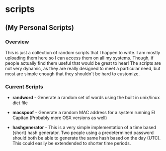 # scripts

## (My Personal Scripts)

### Overview
This is just a collection of random scripts that I happen to write.  I am
mostly uploading them here so I can access them on all my systems.  Though, if
people actually find them useful that would be great to hear!  The scripts are
not very dynamic, as they are really designed to meet a particular need, but
most are simple enough that they shouldn't be hard to customize.

### Current Scripts

* **randword** - Generate a random set of words using the built in unix/linux
  dict file

* **macspoof** - Generate a random MAC address for a system running El Capitan
  (Probably more OSX versions as well)

* **hashgenerator** - This is a very simple implementation of a time based
  (short) hash generator.  Two people using a predetermined password should
  both be able to generate the same hash based on the day (UTC).  This could
  easliy be extendended to shorter time periods.
